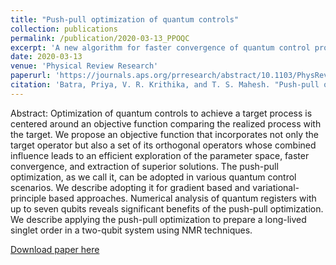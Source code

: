 ```yaml
---
title: "Push-pull optimization of quantum controls"
collection: publications
permalink: /publication/2020-03-13_PPOQC
excerpt: 'A new algorithm for faster convergence of quantum control problems'
date: 2020-03-13
venue: 'Physical Review Research'
paperurl: 'https://journals.aps.org/prresearch/abstract/10.1103/PhysRevResearch.2.013314'
citation: 'Batra, Priya, V. R. Krithika, and T. S. Mahesh. "Push-pull optimization of quantum controls." Physical Review Research 2.1 (2020): 013314.'
---
```


Abstract: Optimization of quantum controls to achieve a target process is centered around an objective function comparing the realized process with the target. We propose an objective function that incorporates not only the target operator but also a set of its orthogonal operators whose combined influence leads to an efficient exploration of the parameter space, faster convergence, and extraction of superior solutions. The push-pull optimization, as we call it, can be adopted in various quantum control scenarios. We describe adopting it for gradient based and variational-principle based approaches. Numerical analysis of quantum registers with up to seven qubits reveals significant benefits of the push-pull optimization. We describe applying the push-pull optimization to prepare a long-lived singlet order in a two-qubit system using NMR techniques.


[Download paper here](https://journals.aps.org/prresearch/pdf/10.1103/PhysRevResearch.2.013314)

